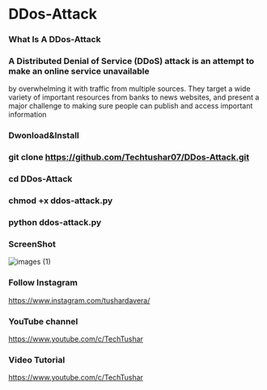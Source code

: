 # DDos-Attack 
### What Is A DDos-Attack

### A Distributed Denial of Service (DDoS) attack is an attempt to make an online service unavailable 
by overwhelming it with traffic from multiple sources. They target a wide variety of important resources
from banks to news websites, and present a major challenge to making sure people can publish and access important information

### Dwonload&Install

### git clone https://github.com/Techtushar07/DDos-Attack.git

### cd DDos-Attack

### chmod +x ddos-attack.py

### python ddos-attack.py

### ScreenShot 

![images (1)](https://user-images.githubusercontent.com/63150092/80480768-dcadb180-896e-11ea-931a-05565452203e.jpeg)

### Follow Instagram

https://www.instagram.com/tushardavera/

### YouTube channel

https://www.youtube.com/c/TechTushar

### Video Tutorial

https://www.youtube.com/c/TechTushar

